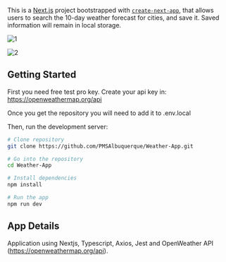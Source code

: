 This is a [Next.js](https://nextjs.org/) project bootstrapped with [`create-next-app`](https://github.com/vercel/next.js/tree/canary/packages/create-next-app),
 that allows users to search the 10-day weather forecast for cities, and save it. Saved information will remain in local storage.

![1](https://user-images.githubusercontent.com/51053595/132952362-937c8485-7844-44c0-8fe3-204f32f9a47d.PNG)

![2](https://user-images.githubusercontent.com/51053595/132952383-59b58400-5cbd-46d0-873a-281e03d956ac.PNG)

## Getting Started

First you need free test pro key. Create your api key in: https://openweathermap.org/api

Once you get the repository you will need to add it to .env.local


Then, run the development server:

```bash
# Clone repository
git clone https://github.com/PMSAlbuquerque/Weather-App.git

# Go into the repository
cd Weather-App

# Install dependencies
npm install

# Run the app
npm run dev
```

## App Details

Application using Nextjs, Typescript, Axios, Jest and OpenWeather API (https://openweathermap.org/api).
